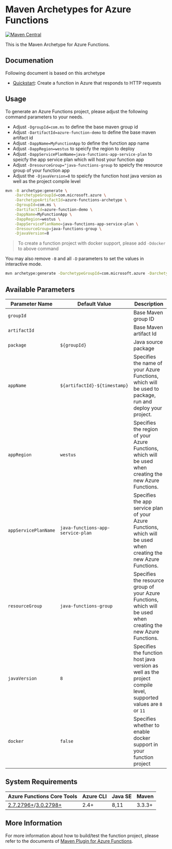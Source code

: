 # Maven Archetypes for Azure Functions
[![Maven Central](https://img.shields.io/maven-central/v/com.microsoft.azure/azure-functions-archetype.svg)](http://search.maven.org/#search%7Cga%7C1%7Cg%3A%22com.microsoft.azure%22%20AND%20a%3A%22azure-functions-archetype%22)

This is the Maven Archetype for Azure Functions.

## Documenation
Following document is based on this archetype
- [Quickstart](https://docs.microsoft.com/en-us/azure/azure-functions/functions-create-first-azure-function-azure-cli?tabs=bash%2Cbrowser&pivots=programming-language-java): Create a function in Azure that responds to HTTP requests

## Usage

To generate an Azure Functions project, please adjust the following command parameters to your needs.

- Adjust `-DgroupId=com.ms` to define the base maven group id
- Adjust `-DartifactId=azure-function-demo` to define the base maven artifact id
- Adjust `-DappName=MyFunctionApp` to define the function app name
- Adjust `-DappRegion=westus` to speicfy the region to deploy
- Adjust `-DappServicePlanName=java-functions-app-service-plan` to speicfy the app service plan which will host your function app
- Adjust `-DresourceGroup="java-functions-group` to speicfy the resource group of your function app
- Adjust the `-DjavaVersion=8` to speicfy the function host java version as well as the project compile level

```bash
mvn -B archetype:generate \
    -DarchetypeGroupId=com.microsoft.azure \
    -DarchetypeArtifactId=azure-functions-archetype \
    -DgroupId=com.ms \
    -DartifactId=azure-function-demo \
    -DappName=MyFunctionApp \
    -DappRegion=westus \
    -DappServicePlanName=java-functions-app-service-plan \
    -DresourceGroup=java-functions-group \
    -DjavaVersion=8
```
> To create a function project with docker support, please add `-Ddocker` to above command

You may also remove `-B` and all `-D` parameters to set the values in interactive mode.

```bash
mvn archetype:generate -DarchetypeGroupId=com.microsoft.azure -DarchetypeArtifactId=azure-functions-archetype
```

## Available Parameters

Parameter Name | Default Value | Description
---|---|---
`groupId`| | Base Maven group ID
`artifactId`| | Base Maven artifact Id
`package` | `${groupId}` | Java source package
`appName` | `${artifactId}-${timestamp}` | Specifies the name of your Azure Functions, which will be used to package, run and deploy your project.
`appRegion` | `westus` | Specifies the region of your Azure Functions, which will be used when creating the new Azure Functions.
`appServicePlanName` | `java-functions-app-service-plan` | Specifies the app service plan of your Azure Functions, which will be used when creating the new Azure Functions.
`resourceGroup` | `java-functions-group` | Specifies the resource group of your Azure Functions, which will be used when creating the new Azure Functions.
`javaVersion` | `8` | Specifies the function host java version as well as the project compile level, supported values are `8` or `11`
`docker` | `false` | Specifies whether to enable docker support in your function project

## System Requirements
Azure Functions Core Tools | Azure CLI | Java SE | Maven
---------|---------|---------|---------
[2.7.2796+](https://github.com/Azure/azure-functions-core-tools/releases/tag/2.7.2796)/[3.0.2798+](https://github.com/Azure/azure-functions-core-tools/releases/tag/3.0.2798) | 2.4+ | 8,11 | 3.3.3+

## More Information
For more information about how to build/test the function project, please refer to the documents of [Maven Plugin for Azure Functions](https://github.com/Microsoft/azure-maven-plugins/blob/master/azure-functions-maven-plugin/README.md).
